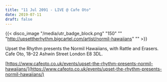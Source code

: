 ```yaml
---
title: "11 Jul 2091 - LIVE @ Cafe Oto"
date: 2019-07-11
draft: false
---
```


{{< disco_image "/media/utr_badge_block.png" "150" "" "http://upsettherhythm.bigcartel.com/artist/normil-hawaiians" "" >}}

Upset the Rhythm presents the Normil Hawaiians, with Rattle and Erasers. Cafe Oto, 18–22 Ashwin Street London E8 3DL.

[https://www.cafeoto.co.uk/events/upset-the-rhythm-presents-normil-hawaiians/](https://www.cafeoto.co.uk/events/upset-the-rhythm-presents-normil-hawaiians/)
